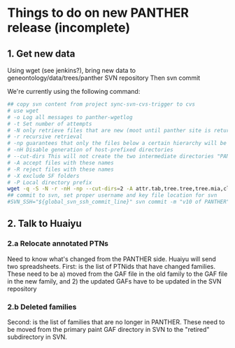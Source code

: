 # Things to do on new PANTHER release (incomplete)

## 1. Get new data

Using wget (see jenkins?), bring new data to geneontology/data/trees/panther SVN repository 
Then svn commit

We're currently using the following command:
```bash
## copy svn content from project sync-svn-cvs-trigger to cvs
# use wget
# -o Log all messages to panther-wgetlog
# -t Set number of attempts
# -N only retrieve files that are new (moot until panther site is returning time-stamps)
# -r recursive retrieval
# -np guarantees that only the files below a certain hierarchy will be downloaded
# -nH Disable generation of host-prefixed directories
# --cut-dirs This will not create the two intermediate directories "PANTHER9.0" and "books"
# -A accept files with these names
# -R reject files with these names
# -X exclude SF folders
# -P Local directory prefix
wget -q -S -N -r -nH -np --cut-dirs=2 -A attr.tab,tree.tree,tree.mia,cluster.wts -R cluster.fasta,cluster.ortholog,"hmm.*",cluster.pir,tree.sfan,index.html -X "/PANTHER10.0/books/*/SF*" -P panther data.pantherdb.org/PAINT_PANTHER10.0/books/
## commit to svn, set proper username and key file location for svn
#SVN_SSH="${global_svn_ssh_commit_line}" svn commit -m "v10 of PANTHER" panther/PTHR*/*
```

## 2. Talk to Huaiyu

### 2.a Relocate annotated PTNs
Need to know what's changed from the PANTHER side. Huaiyu will send two spreadsheets. 
First: is the list of PTNids that have changed families. These need to be a) moved from the GAF file in the old family to the GAF file in the new family, and 2) the updated GAFs have to be updated in the SVN repository

### 2.b Deleted families
Second: is the list of families that are no longer in PANTHER. These need to be moved from the primary paint GAF directory in SVN to the "retired" subdirectory in SVN.

